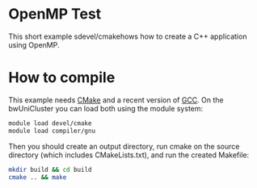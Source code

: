 OpenMP Test
===========

This short example sdevel/cmakehows how to create a C++ application using OpenMP.


How to compile
==============

This example needs [CMake](http://www.cmake.org/) and a recent version of [GCC](http://gcc.gnu.org/).
On the bwUniCluster you can load both using the module system:
```sh
module load devel/cmake
module load compiler/gnu
```

Then you should create an output directory, run cmake on the source directory (which includes CMakeLists.txt), and run the created Makefile:
```sh
mkdir build && cd build
cmake .. && make
```
